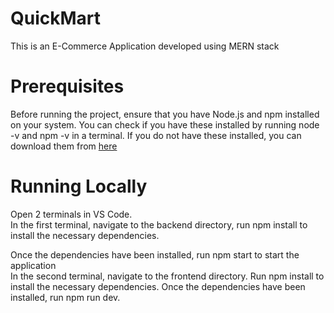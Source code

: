 # QuickMart
This is an E-Commerce Application developed using MERN stack

<h1>Prerequisites</h1>
Before running the project, ensure that you have Node.js and npm installed on your system. You can check if you have these installed by running node -v and npm -v in a terminal. If you do not have these installed, you can download them from <a href="https://nodejs.org/en/download/">here</a>

<h1>Running Locally</h1>
Open 2 terminals in VS Code.<br>
In the first terminal, navigate to the backend directory, run npm install to install the necessary dependencies.

Once the dependencies have been installed, run npm start to start the application
<br>
In the second terminal, navigate to the frontend directory.
Run npm install to install the necessary dependencies.
Once the dependencies have been installed, run npm run dev.
